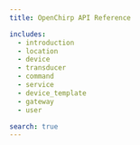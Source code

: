 ```yaml
---
title: OpenChirp API Reference

includes:
  - introduction
  - location
  - device
  - transducer
  - command
  - service
  - device_template
  - gateway
  - user

search: true
---
```






